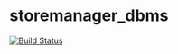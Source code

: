 # storemanager_dbms

[![Build Status](https://travis-ci.com/Rhytah/storemanager_dbms.svg?branch=develop)](https://travis-ci.com/Rhytah/storemanager_dbms)